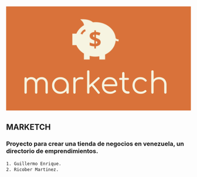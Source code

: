 ![Logo](https://raw.githubusercontent.com/gsanchez1687/marketch/main/public/img/logo.png?token=GHSAT0AAAAAAB7S7NRE6WE2BQSQZKASJKWGZAJJKYQ)

## MARKETCH

### Proyecto para crear una tienda de negocios en venezuela, un directorio de emprendimientos.

```
1. Guillermo Enrique.
2. Ricober Martinez.

```